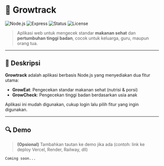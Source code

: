 # 🌱 Growtrack

![Node.js](https://img.shields.io/badge/Node.js-339933?style=for-the-badge&logo=nodedotjs&logoColor=white)
![Express](https://img.shields.io/badge/Express.js-000000?style=for-the-badge&logo=express&logoColor=white)
![Status](https://img.shields.io/badge/status-active-brightgreen?style=for-the-badge)
![License](https://img.shields.io/badge/license-MIT-blue?style=for-the-badge)

> Aplikasi web untuk mengecek standar **makanan sehat** dan **pertumbuhan tinggi badan**, cocok untuk keluarga, guru, maupun orang tua.

---

## 🎯 Deskripsi

**Growtrack** adalah aplikasi berbasis Node.js yang menyediakan dua fitur utama:
- **GrowEat**: Pengecekan standar makanan sehat (nutrisi & porsi)
- **GrowCheck**: Pengecekan tinggi badan berdasarkan usia anak

Aplikasi ini mudah digunakan, cukup login lalu pilih fitur yang ingin digunakan.

---

## 🔍 Demo

> **(Opsional)** Tambahkan tautan ke demo jika ada (contoh: link ke deploy Vercel, Render, Railway, dll)
```bash
Coming soon...
